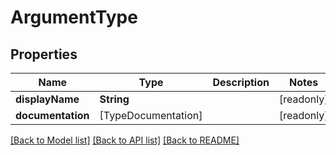 # ArgumentType

## Properties

Name | Type | Description | Notes
------------ | ------------- | ------------- | -------------
**displayName** | **String** |  | [readonly] 
**documentation** | [TypeDocumentation] |  | [readonly] 

[[Back to Model list]](../README.md#documentation-for-models) [[Back to API list]](../README.md#documentation-for-api-endpoints) [[Back to README]](../README.md)


